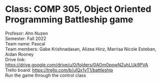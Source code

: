 # Class: COMP 305, Object Oriented Programming Battleship game
  Profesor: Ahn Nuzen\
  Semester: Fall 2022\
  Team name: Pascal\
  Team members: Gabe Krishnadasan, Alizea Hinz, Marrisa Nicole Esteban, Aidan Rooney\
  Drive link: https://drive.google.com/drive/u/0/folders/0AOm0ppwNZuhLUk9PVA \
  Trello board: https://trello.com/b/ulQx1yT1/battleship \
  Run the game through the control class
